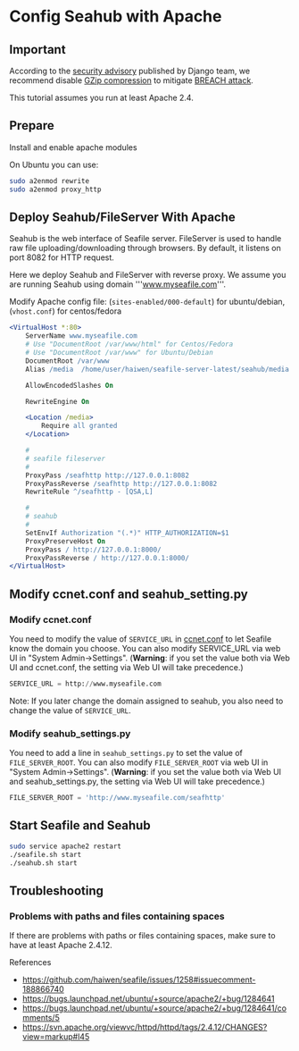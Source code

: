 # Config Seahub with Apache

## Important

According to the [security advisory](https://www.djangoproject.com/weblog/2013/aug/06/breach-and-django/) published by Django team, we recommend disable [GZip compression](http://httpd.apache.org/docs/2.2/mod/mod_deflate.html) to mitigate [BREACH attack](http://breachattack.com/).

This tutorial assumes you run at least Apache 2.4.

## Prepare

Install and enable apache modules

On Ubuntu you can use:

```bash
sudo a2enmod rewrite
sudo a2enmod proxy_http
```



## Deploy Seahub/FileServer With Apache

Seahub is the web interface of Seafile server. FileServer is used to handle raw file uploading/downloading through browsers. By default, it listens on port 8082 for HTTP request.

Here we deploy Seahub and FileServer with reverse proxy. We assume you are running Seahub using domain '''www.myseafile.com'''.

Modify Apache config file:
(`sites-enabled/000-default`) for ubuntu/debian, (`vhost.conf`) for centos/fedora

```apache
<VirtualHost *:80>
    ServerName www.myseafile.com
    # Use "DocumentRoot /var/www/html" for Centos/Fedora
    # Use "DocumentRoot /var/www" for Ubuntu/Debian
    DocumentRoot /var/www
    Alias /media  /home/user/haiwen/seafile-server-latest/seahub/media

    AllowEncodedSlashes On

    RewriteEngine On

    <Location /media>
        Require all granted
    </Location>

    #
    # seafile fileserver
    #
    ProxyPass /seafhttp http://127.0.0.1:8082
    ProxyPassReverse /seafhttp http://127.0.0.1:8082
    RewriteRule ^/seafhttp - [QSA,L]

    #
    # seahub
    #
    SetEnvIf Authorization "(.*)" HTTP_AUTHORIZATION=$1
    ProxyPreserveHost On
    ProxyPass / http://127.0.0.1:8000/
    ProxyPassReverse / http://127.0.0.1:8000/
</VirtualHost>
```

## Modify ccnet.conf and seahub_setting.py

### Modify ccnet.conf

You need to modify the value of `SERVICE_URL` in [ccnet.conf](../config/ccnet-conf.md)
to let Seafile know the domain you choose. You can also modify SERVICE_URL via web UI in "System Admin->Settings". (**Warning**: if you set the value both via Web UI and ccnet.conf, the setting via Web UI will take precedence.)

```python
SERVICE_URL = http://www.myseafile.com
```

Note: If you later change the domain assigned to seahub, you also need to change the value of  `SERVICE_URL`.

### Modify seahub_settings.py

You need to add a line in `seahub_settings.py` to set the value of `FILE_SERVER_ROOT`. You can also modify `FILE_SERVER_ROOT` via web UI in "System Admin->Settings". (**Warning**: if you set the value both via Web UI and seahub_settings.py, the setting via Web UI will take precedence.)

```python
FILE_SERVER_ROOT = 'http://www.myseafile.com/seafhttp'
```

## Start Seafile and Seahub

```bash
sudo service apache2 restart
./seafile.sh start
./seahub.sh start
```

## Troubleshooting

### Problems with paths and files containing spaces

If there are problems with paths or files containing spaces, make sure to have at least Apache 2.4.12.

References
 * https://github.com/haiwen/seafile/issues/1258#issuecomment-188866740
 * https://bugs.launchpad.net/ubuntu/+source/apache2/+bug/1284641
 * https://bugs.launchpad.net/ubuntu/+source/apache2/+bug/1284641/comments/5
 * https://svn.apache.org/viewvc/httpd/httpd/tags/2.4.12/CHANGES?view=markup#l45
